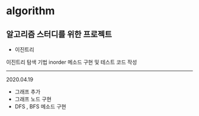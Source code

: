 # algorithm

## 알고리즘 스터디를 위한 프로젝트

- 이진트리

이진트리 탐색 기법 inorder 메소드 구현 및 테스트 코드 작성 

-------------------

2020.04.19
- 그래프 추가
- 그래프 노드 구현
- DFS , BFS 메소드 구현 
